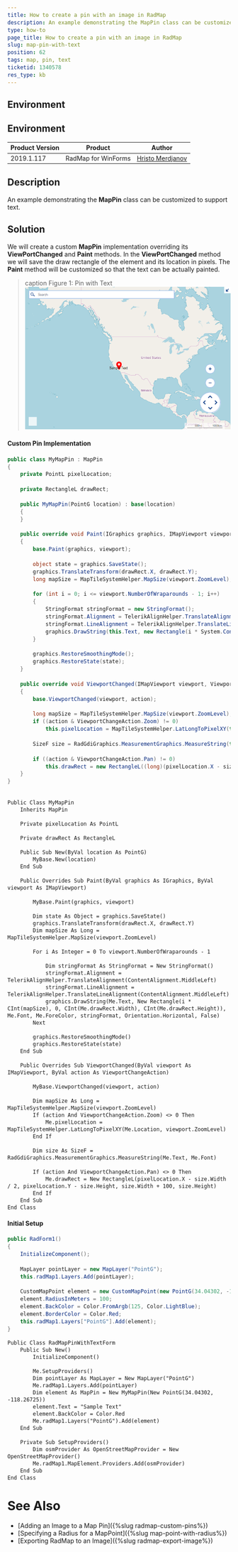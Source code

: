 ```yaml
---
title: How to create a pin with an image in RadMap
description: An example demonstrating the MapPin class can be customized to support text.  
type: how-to
page_title: How to create a pin with an image in RadMap
slug: map-pin-with-text
position: 62
tags: map, pin, text
ticketid: 1340578 
res_type: kb
---
```


## Environment
## Environment
|Product Version|Product|Author|
|----|----|----|
|2019.1.117|RadMap for WinForms|[Hristo Merdjanov](https://www.telerik.com/blogs/author/hristo-merdjanov)|


## Description

An example demonstrating the **MapPin** class can be customized to support text.  

## Solution

We will create a custom **MapPin** implementation overriding its **ViewPortChanged** and **Paint** methods. In the **ViewPortChanged** method we will save the draw rectangle of the element and its location in pixels. The **Paint** method will be customized so that the text can be actually painted.

>caption Figure 1: Pin with Text
![map-pin-with-text001](images/map-pin-with-text001.png)

#### Custom Pin Implementation

````C#
public class MyMapPin : MapPin
{
    private PointL pixelLocation;

    private RectangleL drawRect;

    public MyMapPin(PointG location) : base(location)
    {
    }

    public override void Paint(IGraphics graphics, IMapViewport viewport)
    {
        base.Paint(graphics, viewport);

        object state = graphics.SaveState();
        graphics.TranslateTransform(drawRect.X, drawRect.Y);
        long mapSize = MapTileSystemHelper.MapSize(viewport.ZoomLevel);

        for (int i = 0; i <= viewport.NumberOfWraparounds - 1; i++)
        {
            StringFormat stringFormat = new StringFormat();
            stringFormat.Alignment = TelerikAlignHelper.TranslateAlignment(ContentAlignment.MiddleLeft);
            stringFormat.LineAlignment = TelerikAlignHelper.TranslateLineAlignment(ContentAlignment.MiddleLeft);
            graphics.DrawString(this.Text, new Rectangle(i * System.Convert.ToInt32(mapSize), 0, System.Convert.ToInt32(this.drawRect.Width), System.Convert.ToInt32(this.drawRect.Height)), this.Font, this.ForeColor, stringFormat, Orientation.Horizontal, false);
        }

        graphics.RestoreSmoothingMode();
        graphics.RestoreState(state);
    }

    public override void ViewportChanged(IMapViewport viewport, ViewportChangeAction action)
    {
        base.ViewportChanged(viewport, action);

        long mapSize = MapTileSystemHelper.MapSize(viewport.ZoomLevel);
        if ((action & ViewportChangeAction.Zoom) != 0)
            this.pixelLocation = MapTileSystemHelper.LatLongToPixelXY(this.Location, viewport.ZoomLevel);

        SizeF size = RadGdiGraphics.MeasurementGraphics.MeasureString(this.Text, this.Font);

        if ((action & ViewportChangeAction.Pan) != 0)
            this.drawRect = new RectangleL((long)(pixelLocation.X - size.Width / (double)2), (long)(pixelLocation.Y - size.Height), (long)(size.Width + 100), (long)size.Height);
    }
}



````
````VB.NET
Public Class MyMapPin
    Inherits MapPin

    Private pixelLocation As PointL

    Private drawRect As RectangleL

    Public Sub New(ByVal location As PointG)
        MyBase.New(location)
    End Sub

    Public Overrides Sub Paint(ByVal graphics As IGraphics, ByVal viewport As IMapViewport)

        MyBase.Paint(graphics, viewport)

        Dim state As Object = graphics.SaveState()
        graphics.TranslateTransform(drawRect.X, drawRect.Y)
        Dim mapSize As Long = MapTileSystemHelper.MapSize(viewport.ZoomLevel)

        For i As Integer = 0 To viewport.NumberOfWraparounds - 1

            Dim stringFormat As StringFormat = New StringFormat()
            stringFormat.Alignment = TelerikAlignHelper.TranslateAlignment(ContentAlignment.MiddleLeft)
            stringFormat.LineAlignment = TelerikAlignHelper.TranslateLineAlignment(ContentAlignment.MiddleLeft)
            graphics.DrawString(Me.Text, New Rectangle(i * CInt(mapSize), 0, CInt(Me.drawRect.Width), CInt(Me.drawRect.Height)), Me.Font, Me.ForeColor, stringFormat, Orientation.Horizontal, False)
        Next

        graphics.RestoreSmoothingMode()
        graphics.RestoreState(state)
    End Sub

    Public Overrides Sub ViewportChanged(ByVal viewport As IMapViewport, ByVal action As ViewportChangeAction)

        MyBase.ViewportChanged(viewport, action)

        Dim mapSize As Long = MapTileSystemHelper.MapSize(viewport.ZoomLevel)
        If (action And ViewportChangeAction.Zoom) <> 0 Then
            Me.pixelLocation = MapTileSystemHelper.LatLongToPixelXY(Me.Location, viewport.ZoomLevel)
        End If

        Dim size As SizeF = RadGdiGraphics.MeasurementGraphics.MeasureString(Me.Text, Me.Font)

        If (action And ViewportChangeAction.Pan) <> 0 Then
            Me.drawRect = New RectangleL(pixelLocation.X - size.Width / 2, pixelLocation.Y - size.Height, size.Width + 100, size.Height)
        End If
    End Sub
End Class

````

#### Initial Setup

````C#
public RadForm1()
{
    InitializeComponent();

    MapLayer pointLayer = new MapLayer("PointG");
    this.radMap1.Layers.Add(pointLayer);

    CustomMapPoint element = new CustomMapPoint(new PointG(34.04302, -118.26725));
    element.RadiusInMeters = 100;
    element.BackColor = Color.FromArgb(125, Color.LightBlue);
    element.BorderColor = Color.Red;
    this.radMap1.Layers["PointG"].Add(element);
}

````
````VB.NET
Public Class RadMapPinWithTextForm
    Public Sub New()
        InitializeComponent()

        Me.SetupProviders()
        Dim pointLayer As MapLayer = New MapLayer("PointG")
        Me.radMap1.Layers.Add(pointLayer)
        Dim element As MapPin = New MyMapPin(New PointG(34.04302, -118.26725))
        element.Text = "Sample Text"
        element.BackColor = Color.Red
        Me.radMap1.Layers("PointG").Add(element)
    End Sub

    Private Sub SetupProviders()
        Dim osmProvider As OpenStreetMapProvider = New OpenStreetMapProvider()
        Me.radMap1.MapElement.Providers.Add(osmProvider)
    End Sub
End Class
````

# See Also
* [Adding an Image to a Map Pin]({%slug radmap-custom-pins%})
* [Specifying a Radius for a MapPoint]({%slug map-point-with-radius%})
* [Exporting RadMap to an Image]({%slug radmap-export-image%})